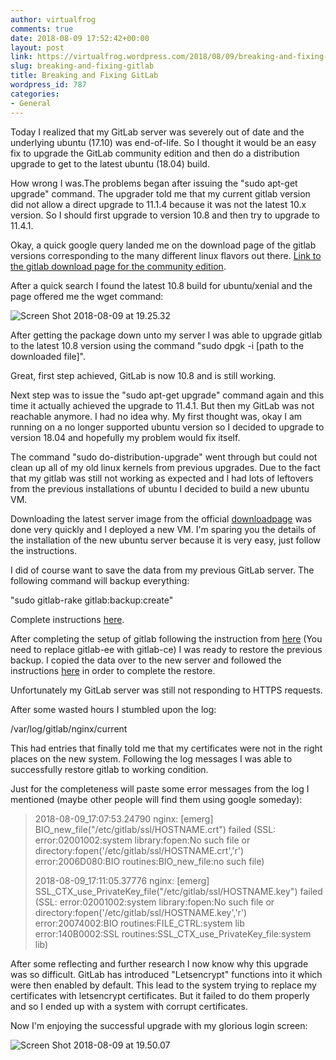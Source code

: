 ```yaml
---
author: virtualfrog
comments: true
date: 2018-08-09 17:52:42+00:00
layout: post
link: https://virtualfrog.wordpress.com/2018/08/09/breaking-and-fixing-gitlab/
slug: breaking-and-fixing-gitlab
title: Breaking and Fixing GitLab
wordpress_id: 787
categories:
- General
---
```


Today I realized that my GitLab server was severely out of date and the underlying ubuntu (17.10) was end-of-life. So I thought it would be an easy fix to upgrade the GitLab community edition and then do a distribution upgrade to get to the latest ubuntu (18.04) build.

How wrong I was.<!-- more -->The problems began after issuing the "sudo apt-get upgrade" command. The upgrader told me that my current gitlab version did not allow a direct upgrade to 11.1.4 because it was not the latest 10.x version. So I should first upgrade to version 10.8 and then try to upgrade to 11.4.1.

Okay, a quick google query landed me on the download page of the gitlab versions corresponding to the many different linux flavors out there. [Link to the gitlab download page for the community edition](https://packages.gitlab.com/gitlab/gitlab-ce).

After a quick search I found the latest 10.8 build for ubuntu/xenial and the page offered me the wget command:

![Screen Shot 2018-08-09 at 19.25.32](https://virtualfrog.files.wordpress.com/2018/08/screen-shot-2018-08-09-at-19-25-32.png)

After getting the package down unto my server I was able to upgrade gitlab to the latest 10.8 version using the command "sudo dpgk -i [path to the downloaded file]".

Great, first step achieved, GitLab is now 10.8 and is still working.

Next step was to issue the "sudo apt-get upgrade" command again and this time it actually achieved the upgrade to 11.4.1. But then my GitLab was not reachable anymore. I had no idea why. My first thought was, okay I am running on a no longer supported ubuntu version so I decided to upgrade to version 18.04 and hopefully my problem would fix itself.

The command "sudo do-distribution-upgrade" went through but could not clean up all of my old linux kernels from previous upgrades. Due to the fact that my gitlab was still not working as expected and I had lots of leftovers from the previous installations of ubuntu I decided to build a new ubuntu VM.

Downloading the latest server image from the official [downloadpage](https://www.ubuntu.com/download/server) was done very quickly and I deployed a new VM. I'm sparing you the details of the installation of the new ubuntu server because it is very easy, just follow the instructions.

I did of course want to save the data from my previous GitLab server. The following command will backup everything:

"sudo gitlab-rake gitlab:backup:create"

Complete instructions [here](https://docs.gitlab.com/ee/raketasks/backup_restore.html).

After completing the setup of gitlab following the instruction from [here](https://about.gitlab.com/installation/#ubuntu) (You need to replace gitlab-ee with gitlab-ce) I was ready to restore the previous backup. I copied the data over to the new server and followed the instructions [here](https://docs.gitlab.com/ee/raketasks/backup_restore.html#restore) in order to complete the restore.

Unfortunately my GitLab server was still not responding to HTTPS requests.

After some wasted hours I stumbled upon the log:

/var/log/gitlab/nginx/current

This had entries that finally told me that my certificates were not in the right places on the new system. Following the log messages I was able to successfully restore gitlab to working condition.

Just for the completeness will paste some error messages from the log I mentioned (maybe other people will find them using google someday):


<blockquote>2018-08-09_17:07:53.24790 nginx: [emerg] BIO_new_file("/etc/gitlab/ssl/HOSTNAME.crt") failed (SSL: error:02001002:system library:fopen:No such file or directory:fopen('/etc/gitlab/ssl/HOSTNAME.crt','r') error:2006D080:BIO routines:BIO_new_file:no such file)

2018-08-09_17:11:05.37776 nginx: [emerg] SSL_CTX_use_PrivateKey_file("/etc/gitlab/ssl/HOSTNAME.key") failed (SSL: error:02001002:system library:fopen:No such file or directory:fopen('/etc/gitlab/ssl/HOSTNAME.key','r') error:20074002:BIO routines:FILE_CTRL:system lib error:140B0002:SSL routines:SSL_CTX_use_PrivateKey_file:system lib)</blockquote>


After some reflecting and further research I now know why this upgrade was so difficult. GitLab has introduced "Letsencrypt" functions into it which were then enabled by default. This lead to the system trying to replace my certificates with letsencrypt certificates. But it failed to do them properly and so I ended up with a system with corrupt certificates.

Now I'm enjoying the successful upgrade with my glorious login screen:

![Screen Shot 2018-08-09 at 19.50.07](https://virtualfrog.files.wordpress.com/2018/08/screen-shot-2018-08-09-at-19-50-07.png)
